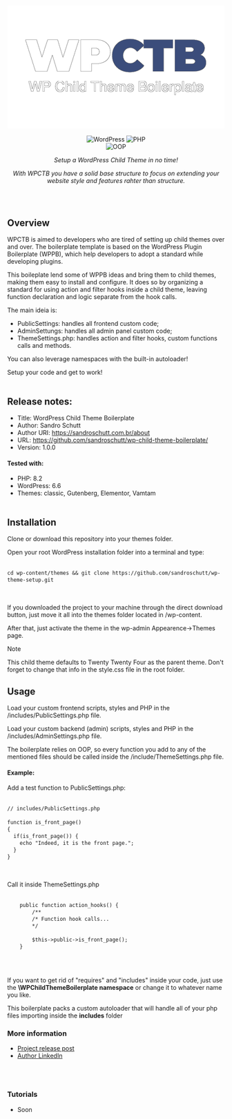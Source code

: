 <div align="center">
  <img src="https://github.com/sandroschutt/wp-child-theme-boilerplate/blob/main/assets/images/wp-child-theme-boilerplate-github.webp"/>
</div>

<div align="center">
  
![WordPress](https://img.shields.io/badge/WordPress-21759B?style=for-the-badge&logo=wordpress&logoColor=white)
![PHP](https://img.shields.io/badge/PHP-777BB4?style=for-the-badge&logo=php&logoColor=white) <br>
![OOP](https://img.shields.io/badge/OOP-Object--Oriented%20Programming-blue)


</div>

<p align="center"><i>Setup a WordPress Child Theme in no time!</i></p>

<p align="center" style="text-align: center"><i>With WPCTB you have a solid base structure to focus on extending your website style and features rahter than structure.</i></p>
<br/><br/>

## Overview
WPCTB is aimed to developers who are tired of setting up child themes over and over. The boilerplate template is based on the WordPress Plugin Boilerplate (WPPB), which help developers to adopt a standard while developing plugins.

This boileplate lend some of WPPB ideas and bring them to child themes, making them easy to install and configure. It does so by organizing a standard for using action and filter hooks inside a child theme, leaving function declaration and logic separate from the hook calls.

The main ideia is:
- PublicSettings: handles all frontend custom code;
- AdminSettungs: handles all admin panel custom code;
- ThemeSettings.php: handles action and filter hooks, custom functions calls and methods.

You can also leverage namespaces with the built-in autoloader!

Setup your code and get to work!
<br/><br/>

## Release notes:
- Title: WordPress Child Theme Boilerplate
- Author: Sandro Schutt
- Author URI: https://sandroschutt.com.br/about
- URL: https://github.com/sandroschutt/wp-child-theme-boilerplate/
- Version: 1.0.0

#### Tested with:
- PHP: 8.2
- WordPress: 6.6
- Themes: classic, Gutenberg, Elementor, Vamtam
<br/><br/>

## Installation
Clone or download this repository into your themes folder.

Open your root WordPress installation folder into a terminal and type:
<br/><br/>
```
cd wp-content/themes && git clone https://github.com/sandroschutt/wp-theme-setup.git
```
<br/><br/>
If you downloaded the project to your machine through the direct download button, just move it all into the themes folder located in /wp-content.

After that, just activate the theme in the wp-admin Appearence->Themes page.

> [!NOTE]
> This child theme defaults to Twenty Twenty Four as the parent theme. Don't forget to change that info in the style.css file in the root folder.

## Usage
Load your custom frontend scripts, styles and PHP in the /includes/PublicSettings.php file.

Load your custom backend (admin) scripts, styles and PHP in the /includes/AdminSettings.php file.

The boilerplate relies on OOP, so every function you add to any of the mentioned files should be called inside the /include/ThemeSettings.php file.

#### Example:
Add a test function to PublicSettings.php:
<br/><br/>
```
// includes/PublicSettings.php

function is_front_page()
{
  if(is_front_page()) {
    echo "Indeed, it is the front page.";
  }
}
```
<br/><br/>
Call it inside ThemeSettings.php
<br/><br/>
```
    public function action_hooks() {
        /**
        /* Function hook calls...
        */

        $this->public->is_front_page();
    }
```
<br/><br/>

If you want to get rid of "requires" and "includes" inside your code, just use the **\WPChildThemeBoilerplate namespace** or change it to whatever name you like.

This boilerplate packs a custom autoloader that will handle all of your php files importing inside the **includes** folder

### More information
 - [Project release post](https://sandroschutt.com.br/projects/wordpress-child-theme-setup)
 - [Author LinkedIn](https://linkedin.com/in/sandro-schutt)

<br/><br/>
### Tutorials
- Soon
